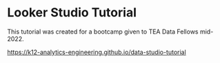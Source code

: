 # Looker Studio Tutorial

This tutorial was created for a bootcamp given to TEA Data Fellows mid-2022.

https://k12-analytics-engineering.github.io/data-studio-tutorial
